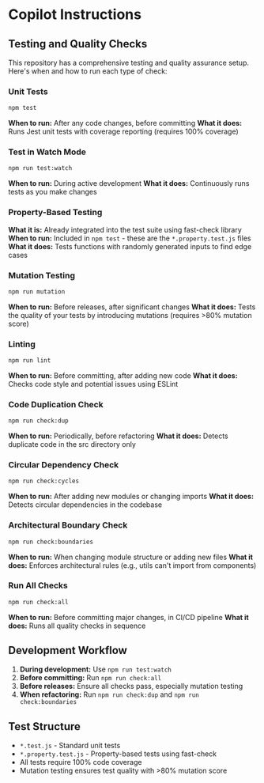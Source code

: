 # Copilot Instructions

## Testing and Quality Checks

This repository has a comprehensive testing and quality assurance setup. Here's when and how to run each type of check:

### Unit Tests
```bash
npm test
```
**When to run:** After any code changes, before committing
**What it does:** Runs Jest unit tests with coverage reporting (requires 100% coverage)

### Test in Watch Mode
```bash
npm run test:watch
```
**When to run:** During active development
**What it does:** Continuously runs tests as you make changes

### Property-Based Testing
**What it is:** Already integrated into the test suite using fast-check library
**When to run:** Included in `npm test` - these are the `*.property.test.js` files
**What it does:** Tests functions with randomly generated inputs to find edge cases

### Mutation Testing
```bash
npm run mutation
```
**When to run:** Before releases, after significant changes
**What it does:** Tests the quality of your tests by introducing mutations (requires >80% mutation score)

### Linting
```bash
npm run lint
```
**When to run:** Before committing, after adding new code
**What it does:** Checks code style and potential issues using ESLint

### Code Duplication Check
```bash
npm run check:dup
```
**When to run:** Periodically, before refactoring
**What it does:** Detects duplicate code in the src directory only

### Circular Dependency Check
```bash
npm run check:cycles
```
**When to run:** After adding new modules or changing imports
**What it does:** Detects circular dependencies in the codebase

### Architectural Boundary Check
```bash
npm run check:boundaries
```
**When to run:** When changing module structure or adding new files
**What it does:** Enforces architectural rules (e.g., utils can't import from components)

### Run All Checks
```bash
npm run check:all
```
**When to run:** Before committing major changes, in CI/CD pipeline
**What it does:** Runs all quality checks in sequence

## Development Workflow

1. **During development:** Use `npm run test:watch` 
2. **Before committing:** Run `npm run check:all`
3. **Before releases:** Ensure all checks pass, especially mutation testing
4. **When refactoring:** Run `npm run check:dup` and `npm run check:boundaries`

## Test Structure

- `*.test.js` - Standard unit tests
- `*.property.test.js` - Property-based tests using fast-check
- All tests require 100% code coverage
- Mutation testing ensures test quality with >80% mutation score
